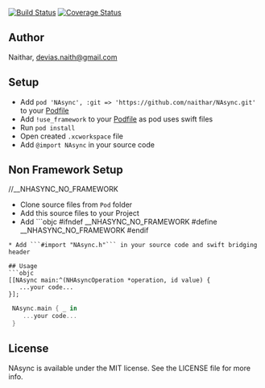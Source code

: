 [![Build Status](https://travis-ci.org/Naithar/NAsync.svg?branch=master)](https://travis-ci.org/Naithar/NAsync)
[![Coverage Status](https://coveralls.io/repos/Naithar/NAsync/badge.svg?branch=master)](https://coveralls.io/r/Naithar/NAsync?branch=master)

## Author

Naithar, devias.naith@gmail.com

## Setup
 * Add ```pod 'NAsync', :git => 'https://github.com/naithar/NAsync.git'``` to your [Podfile](http://cocoapods.org/)
 * Add ```!use_framework``` to your [Podfile](http://cocoapods.org/) as pod uses swift files
 * Run ```pod install```
 * Open created ```.xcworkspace``` file
 * Add ```@import NAsync``` in your source code
 
## Non Framework Setup
 //__NHASYNC_NO_FRAMEWORK
 * Clone  source files from ```Pod``` folder
 * Add this source files to your Project
 * Add ```objc
 #ifndef __NHASYNC_NO_FRAMEWORK
 #define __NHASYNC_NO_FRAMEWORK
 #endif
 ``` to your project's .phc file
 * Add ```#import "NAsync.h"``` in your source code and swift bridging header

## Usage
```objc
 [[NAsync main:^(NHAsyncOperation *operation, id value) {
    ...your code...
 }];
```
 
```swift
 NAsync.main { _ in
    ...your code...
 }
```
 
 
## License

NAsync is available under the MIT license. See the LICENSE file for more info.
